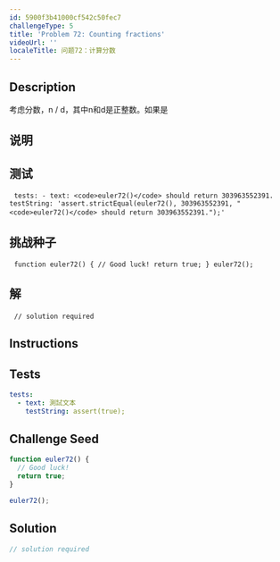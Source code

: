 ```yaml
---
id: 5900f3b41000cf542c50fec7
challengeType: 5
title: 'Problem 72: Counting fractions'
videoUrl: ''
localeTitle: 问题72：计算分数
---
```


## Description
<section id="description">考虑分数，n / d，其中n和d是正整数。如果是<d 1="" 2="" 3="" 4="" 5="" 6="" 7="" 8="" 21="" and="" hcf(n,d)="1," it="" is="" called="" a="" reduced="" proper="" fraction.="" if="" we="" list="" the="" set="" of="" fractions="" for="" d="" ≤="" in="" ascending="" order="" size,="" get:="" 8,="" 7,="" 6,="" 5,="" 4,="" 3,="" 2,="" can="" be="" seen="" that="" there="" are="" elements="" this="" set.="" how="" many="" would="" contained="" 1,000,000?="" &#x3C;="" section=""><h2>说明</h2><section id="instructions"></section><h2>测试</h2><section id="tests"><pre> <code class="language-yml">tests: - text: &lt;code&gt;euler72()&lt;/code&gt; should return 303963552391. testString: &#39;assert.strictEqual(euler72(), 303963552391, &quot;&lt;code&gt;euler72()&lt;/code&gt; should return 303963552391.&quot;);&#39;</code> </pre></section><h2>挑战种子</h2><section id="challengeSeed"><div id="js-seed"><pre> <code class="language-js">function euler72() { // Good luck! return true; } euler72();</code> </pre></div></section><h2>解</h2><section id="solution"><pre> <code class="language-js">// solution required</code> </pre></section></d></section>

## Instructions
<section id="instructions">
</section>

## Tests
<section id='tests'>

```yml
tests:
  - text: 測試文本
    testString: assert(true);

```

</section>

## Challenge Seed
<section id='challengeSeed'>

<div id='js-seed'>

```js
function euler72() {
  // Good luck!
  return true;
}

euler72();

```

</div>



</section>

## Solution
<section id='solution'>

```js
// solution required
```
</section>
